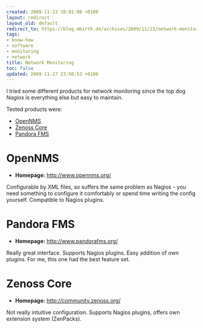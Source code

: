 ```yaml
---
created: 2009-11-23 10:01:08 +0100
layout: redirect
layout_old: default
redirect_to: https://blog.mbirth.de/archives/2009/11/23/network-monitoring.html
tags:
- know-how
- software
- monitoring
- network
title: Network Monitoring
toc: false
updated: 2009-11-27 23:50:53 +0100
---
```


I tried some different products for network monitoring since the top dog *Nagios* is everything else but easy to
maintain.

Tested products were:

* [OpenNMS](#opennms)
* [Zenoss Core](#zenoss-core)
* [Pandora FMS](#pandora-fms)


OpenNMS
=======

* **Homepage:** <http://www.opennms.org/>

Configurable by XML files, so suffers the same problem as Nagios - you need something to configure it comfortably or
spend time writing the config yourself. Compatible to Nagios plugins.


Pandora FMS
===========

* **Homepage:** <http://www.pandorafms.org/>

Really great interface. Supports Nagios plugins. Easy addition of own plugins. For me, this one had the best feature
set.


Zenoss Core
===========

* **Homepage:** <http://community.zenoss.org/>

Not really intuitive configuration. Supports Nagios plugins, offers own extension system (ZenPacks).